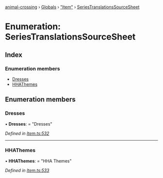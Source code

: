 [animal-crossing](../README.md) › [Globals](../globals.md) › ["Item"](../modules/_item_.md) › [SeriesTranslationsSourceSheet](_item_.seriestranslationssourcesheet.md)

# Enumeration: SeriesTranslationsSourceSheet

## Index

### Enumeration members

* [Dresses](_item_.seriestranslationssourcesheet.md#dresses)
* [HHAThemes](_item_.seriestranslationssourcesheet.md#hhathemes)

## Enumeration members

###  Dresses

• **Dresses**: = "Dresses"

*Defined in [Item.ts:532](https://github.com/Norviah/animal-crossing/blob/e9cea70/module/types/Item.ts#L532)*

___

###  HHAThemes

• **HHAThemes**: = "HHA Themes"

*Defined in [Item.ts:533](https://github.com/Norviah/animal-crossing/blob/e9cea70/module/types/Item.ts#L533)*
